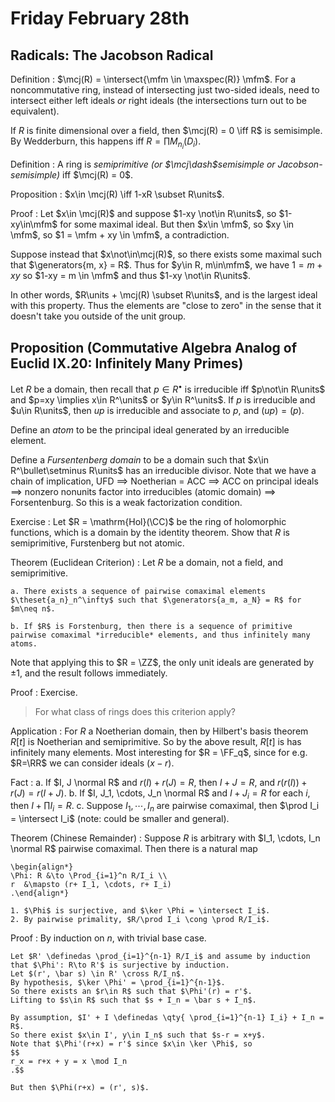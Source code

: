 # Friday February 28th

## Radicals: The Jacobson Radical

Definition
: $\mcj(R) = \intersect{\mfm \in \maxspec(R)} \mfm$.
  For a noncommutative ring, instead of intersecting just two-sided ideals, need to intersect either left ideals *or* right ideals (the intersections turn out to be equivalent).

If $R$ is finite dimensional over a field, then $\mcj(R) = 0 \iff R$ is semisimple.
By Wedderburn, this happens iff $R = \prod M_{n_i}(D_i)$.

Definition
: A ring is *semiprimitive* *(or $\mcj\dash$semisimple or Jacobson-semisimple)* iff $\mcj(R) = 0$.

Proposition
: $x\in \mcj(R) \iff 1-xR \subset R\units$.

Proof
: Let $x\in \mcj(R)$ and suppose $1-xy \not\in R\units$, so $1-xy\in\mfm$ for some maximal ideal.
  But then $x\in \mfm$, so $xy \in \mfm$, so $1 = \mfm + xy \in \mfm$, a contradiction.
  
  Suppose instead that $x\not\in\mcj(R)$, so there exists some maximal such that $\generators{m, x} = R$.
  Thus for $y\in R, m\in\mfm$, we have $1 = m+xy$ so $1-xy = m \in \mfm$ and thus $1-xy \not\in R\units$.

In other words, $R\units + \mcj(R) \subset R\units$, and is the largest ideal with this property.
Thus the elements are "close to zero" in the sense that it doesn't take you outside of the unit group.

## Proposition (Commutative Algebra Analog of Euclid IX.20: Infinitely Many Primes)

Let $R$ be a domain, then recall that $p\in R^\bullet$ is irreducible iff $p\not\in R\units$ and $p=xy \implies x\in R^\units$ or $y\in R^\units$.
If $p$ is irreducible and $u\in R\units$, then $up$ is irreducible and associate to $p$, and $(up) = (p)$.

Define an *atom* to be the principal ideal generated by an irreducible element.

Define a *Fursentenberg domain* to be a domain such that $x\in R^\bullet\setminus R\units$ has an irreducible divisor.
Note that we have a chain of implication, UFD $\implies$ Noetherian = ACC $\implies$ ACC on principal ideals $\implies$ nonzero nonunits factor into irreducibles (atomic domain) $\implies$ Forsentenburg.
So this is a weak factorization condition.

Exercise
: Let $R = \mathrm{Hol}(\CC)$ be the ring of holomorphic functions, which is a domain by the identity theorem.
  Show that $R$ is semiprimitive, Furstenberg but not atomic.

Theorem (Euclidean Criterion)
:   Let $R$ be a domain, not a field, and semiprimitive.
  
    a. There exists a sequence of pairwise comaximal elements $\theset{a_n}_n^\infty$ such that $\generators{a_m, a_N} = R$ for $m\neq n$.

    b. If $R$ is Forstenburg, then there is a sequence of primitive pairwise comaximal *irreducible* elements, and thus infinitely many atoms.

Note that applying this to $R = \ZZ$, the only unit ideals are generated by $\pm 1$, and the result follows immediately.

Proof
: Exercise.

> For what class of rings does this criterion apply?

Application
: For $R$ a Noetherian domain, then by Hilbert's basis theorem $R[t]$ is Noetherian and semiprimitive.
  So by the above result, $R[t]$ is has infinitely many elements.
  Most interesting for $R = \FF_q$, since for e.g. $R=\RR$ we can consider ideals $(x-r)$.

Fact
:   a. If $I, J \normal R$ and $r(I) + r(J) = R$, then $I+J = R$, and $r(r(I)) + r(J) = r(I + J)$.
    b. If $I, J_1, \cdots, J_n \normal R$ and $I + J_i = R$ for each $i$, then $I + \prod I_i = R$.
    c. Suppose $I_1, \cdots, I_n$ are pairwise comaximal, then $\prod I_i = \intersect I_i$ (note: could be smaller and general).

Theorem (Chinese Remainder)
:   Suppose $R$ is arbitrary with $I_1, \cdots, I_n \normal R$ pairwise comaximal.
    Then there is a natural map 

    \begin{align*}
    \Phi: R &\to \Prod_{i=1}^n R/I_i \\
    r  &\mapsto (r+ I_1, \cdots, r+ I_i)
    .\end{align*}

    1. $\Phi$ is surjective, and $\ker \Phi = \intersect I_i$.
    2. By pairwise primality, $R/\prod I_i \cong \prod R/I_i$.

Proof
:   By induction on $n$, with trivial base case.

    Let $R' \definedas \prod_{i=1}^{n-1} R/I_i$ and assume by induction that $\Phi': R\to R'$ is surjective by induction.
    Let $(r', \bar s) \in R' \cross R/I_n$.
    By hypothesis, $\ker \Phi' = \prod_{i=1}^{n-1}$.
    So there exists an $r\in R$ such that $\Phi'(r) = r'$.
    Lifting to $s\in R$ such that $s + I_n = \bar s + I_n$.
    
    By assumption, $I' + I \definedas \qty{ \prod_{i=1}^{n-1} I_i} + I_n = R$.
    So there exist $x\in I', y\in I_n$ such that $s-r = x+y$.
    Note that $\Phi'(r+x) = r'$ since $x\in \ker \Phi$, so
    $$
    r_x = r+x + y = x \mod I_n
    .$$

    But then $\Phi(r+x) = (r', s)$.




